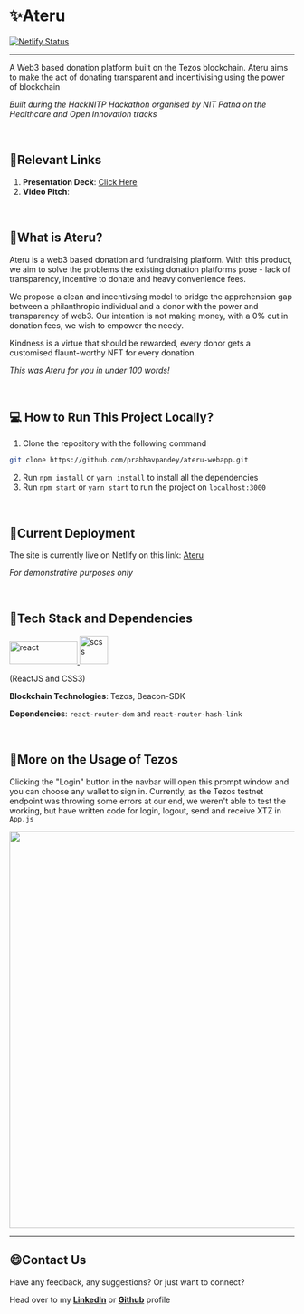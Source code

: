 # ✨Ateru
[![Netlify Status](https://api.netlify.com/api/v1/badges/54b2e6b0-246d-4449-ba7b-a88079d6821a/deploy-status)](https://ateru.netlify.app/)
<hr />

A Web3 based donation platform built on the Tezos blockchain. Ateru aims to make the act of donating transparent and incentivising using the power of blockchain

_Built during the HackNITP Hackathon organised by NIT Patna on the Healthcare and Open Innovation tracks_

<br />

## 🔗Relevant Links

1. **Presentation Deck**: [Click Here](https://drive.google.com/file/d/1XXpS4lpJztiEFqpRkTBsf4kk3PiiMm8c/view?usp=sharing)
2. **Video Pitch**: 

<br />

## 🤔What is Ateru?

Ateru is a web3 based donation and fundraising platform. With this product, we aim to solve the problems the existing donation platforms pose - lack of transparency, incentive to donate and heavy convenience fees.

We propose a clean and incentivsing model to bridge the apprehension gap between a philanthropic individual and a donor with the power and transparency of web3. Our intention is not making money, with a 0% cut in donation fees, we wish to empower the needy.

Kindness is a virtue that should be rewarded, every donor gets a customised flaunt-worthy NFT for every donation.

_This was Ateru for you in under 100 words!_

<br />

## 💻 How to Run This Project Locally?

1. Clone the repository with the following command

```sh
git clone https://github.com/prabhavpandey/ateru-webapp.git
```

2. Run `npm install` or `yarn install` to install all the dependencies
3. Run `npm start` or `yarn start` to run the project on `localhost:3000`

<br />

## 👀Current Deployment

The site is currently live on Netlify on this link: [Ateru](https://ateru.netlify.app/) 

_For demonstrative purposes only_

<br />

## 📱Tech Stack and Dependencies

<p  align="left"> <a  href="https://www.w3schools.com/REACT/react_intro.asp"  target="_blank"> <img  src="https://logos-download.com/wp-content/uploads/2016/09/React_logo_wordmark.png"  alt="react"  width="120"  height="40"/> </a> <a  href="https://www.w3schools.com/REACT/react_intro.asp"  target="_blank"> <img  src="https://i.postimg.cc/wMVTqcmX/css.png"  alt="scss" width="50px"/> </a> </p>

(ReactJS and CSS3)

**Blockchain Technologies**: Tezos, Beacon-SDK

**Dependencies**: `react-router-dom` and `react-router-hash-link`

<br />

## 💱More on the Usage of Tezos

Clicking the "Login" button in the navbar will open this prompt window and you can choose any wallet to sign in. Currently, as the Tezos testnet endpoint was throwing some errors at our end, we weren't able to test the working, but have written code for login, logout, send and receive XTZ in `App.js`

<img src="https://user-images.githubusercontent.com/18113725/153726402-46182f2b-0a7c-498e-9e40-cbbbedfcef67.PNG" width="700" />

<br />
<hr />

## 😄Contact Us

Have any feedback, any suggestions? Or just want to connect?

Head over to my **[LinkedIn](https://www.linkedin.com/in/prabhav-pandey/)** or **[Github](https://github.com/PrabhavPandey)** profile




